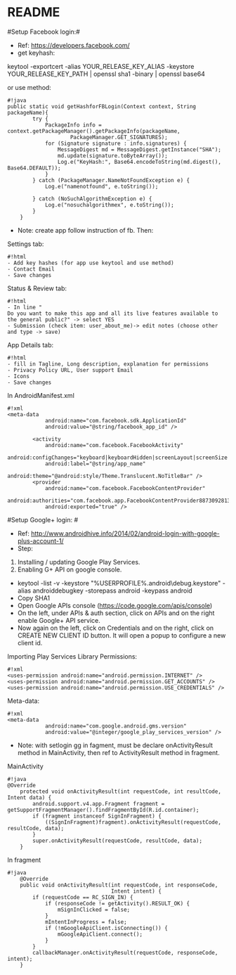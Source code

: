 # README #

#Setup Facebook login:#
* Ref: https://developers.facebook.com/
* get keyhash: 

keytool -exportcert -alias YOUR_RELEASE_KEY_ALIAS -keystore YOUR_RELEASE_KEY_PATH | openssl sha1 -binary | openssl base64

or use method: 

```
#!java
public static void getHashforFBLogin(Context context, String packageName){
        try {
            PackageInfo info = context.getPackageManager().getPackageInfo(packageName,
                    PackageManager.GET_SIGNATURES);
            for (Signature signature : info.signatures) {
                MessageDigest md = MessageDigest.getInstance("SHA");
                md.update(signature.toByteArray());
                Log.e("KeyHash:", Base64.encodeToString(md.digest(), Base64.DEFAULT));
            }
        } catch (PackageManager.NameNotFoundException e) {
            Log.e("namenotfound", e.toString());

        } catch (NoSuchAlgorithmException e) {
            Log.e("nosuchalgorithmex", e.toString());
        }
    }
```
* Note: create app follow instruction of fb. Then:

Settings tab: 

```
#!html
- Add key hashes (for app use keytool and use method)
- Contact Email
- Save changes
```

Status & Review tab: 

```
#!html
- In line "
Do you want to make this app and all its live features available to the general public?" -> select YES
- Submission (check item: user_about_me)-> edit notes (choose other and type -> save)
```

App Details tab: 

```
#!html
- fill in Tagline, Long description, explanation for permissions
- Privacy Policy URL, User support Email
- Icons
- Save changes
```

In AndroidManifest.xml

```
#!xml
<meta-data
            android:name="com.facebook.sdk.ApplicationId"
            android:value="@string/facebook_app_id" />

        <activity
            android:name="com.facebook.FacebookActivity"
            android:configChanges="keyboard|keyboardHidden|screenLayout|screenSize|orientation"
            android:label="@string/app_name"
            android:theme="@android:style/Theme.Translucent.NoTitleBar" />
        <provider
            android:name="com.facebook.FacebookContentProvider"
            android:authorities="com.facebook.app.FacebookContentProvider887309281312741"
            android:exported="true" />
```


#Setup Google+ login: #
* Ref: http://www.androidhive.info/2014/02/android-login-with-google-plus-account-1/
* Step:

1. Installing / updating Google Play Services.
2. Enabling G+ API on google console.

 * keytool -list -v -keystore "%USERPROFILE%\.android\debug.keystore" -alias androiddebugkey -storepass android -keypass android
 * Copy SHA1
 * Open Google APIs console (https://code.google.com/apis/console)
 * On the left, under APIs & auth section, click on APIs and on the right enable Google+ API service.
 * Now again on the left, click on Credentials and on the right, click on CREATE NEW CLIENT ID button. It will open a popup to configure a new client id.

 Importing Play Services Library
Permissions:

```
#!xml
<uses-permission android:name="android.permission.INTERNET" />
<uses-permission android:name="android.permission.GET_ACCOUNTS" />
<uses-permission android:name="android.permission.USE_CREDENTIALS" />
```
Meta-data:

```
#!xml
<meta-data
            android:name="com.google.android.gms.version"
            android:value="@integer/google_play_services_version" />

```




* Note: with setlogin gg in fagment, must be declare onActivityResult method in MainActivity, then ref to ActivityResult method in fragment.

MainActivity
```
#!java
@Override
    protected void onActivityResult(int requestCode, int resultCode, Intent data) {
        android.support.v4.app.Fragment fragment = getSupportFragmentManager().findFragmentById(R.id.container);
        if (fragment instanceof SignInFragment) {
            ((SignInFragment)fragment).onActivityResult(requestCode, resultCode, data);
        }
        super.onActivityResult(requestCode, resultCode, data);
    }
```
In fragment
```
#!java
    @Override
    public void onActivityResult(int requestCode, int responseCode,
                                 Intent intent) {
        if (requestCode == RC_SIGN_IN) {
            if (responseCode != getActivity().RESULT_OK) {
                mSignInClicked = false;
            }
            mIntentInProgress = false;
            if (!mGoogleApiClient.isConnecting()) {
                mGoogleApiClient.connect();
            }
        }
        callbackManager.onActivityResult(requestCode, responseCode, intent);
    }
```